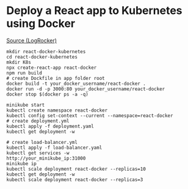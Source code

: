 # Deploy a React app to Kubernetes using Docker  

[Source (LogRocker)](https://blog.logrocket.com/deploy-react-app-kubernetes-using-docker/)  

```
mkdir react-docker-kubernetes
cd react-docker-kubernetes
mkdir K8s 
npx create-react-app react-docker
npm run build
# create Dockfile in app folder root
docker build -t your_docker_username/react-docker .
docker run -d -p 3000:80 your_docker_username/react-docker
docker stop $(docker ps -a -q)

minikube start
kubectl create namespace react-docker
kubectl config set-context --current --namespace=react-docker
# create deployment.yml
kubectl apply -f deployment.yaml
kubectl get deployment -w

# create load-balancer.yml
kubectl apply -f load-balancer.yaml
kubectl get services -w
http://your_minikube_ip:31000
minikube ip
kubectl scale deployment react-docker --replicas=10
kubectl get deployment -w
kubectl scale deployment react-docker --replicas=3
```
